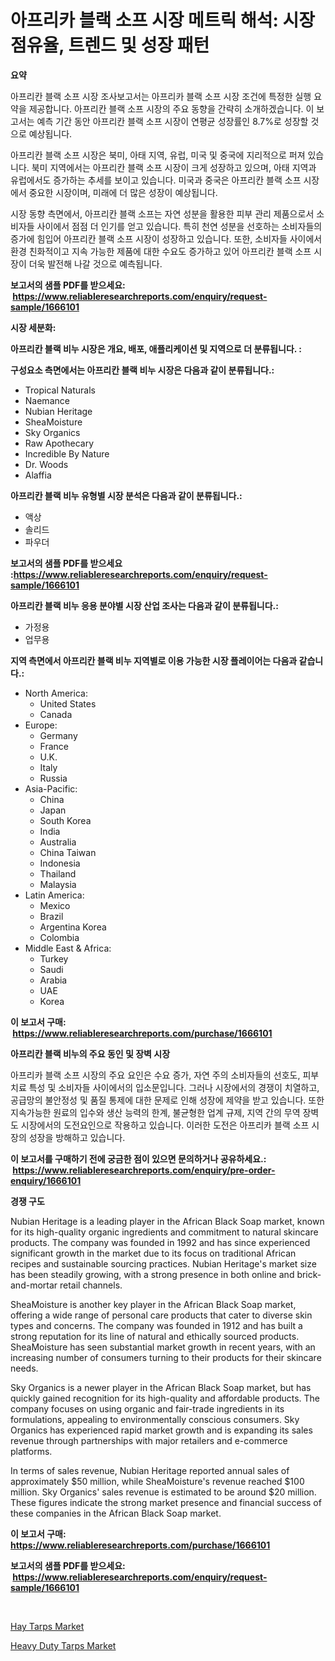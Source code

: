 <p><h1>아프리카 블랙 소프 시장 메트릭 해석: 시장 점유율, 트렌드 및 성장 패턴</h1></p><p><strong>요약</strong></p>
<p><p>아프리칸 블랙 소프 시장 조사보고서는 아프리카 블랙 소프 시장 조건에 특정한 실행 요약을 제공합니다. 아프리칸 블랙 소프 시장의 주요 동향을 간략히 소개하겠습니다. 이 보고서는 예측 기간 동안 아프리칸 블랙 소프 시장이 연평균 성장률인 8.7%로 성장할 것으로 예상됩니다.</p><p>아프리칸 블랙 소프 시장은 북미, 아태 지역, 유럽, 미국 및 중국에 지리적으로 퍼져 있습니다. 북미 지역에서는 아프리칸 블랙 소프 시장이 크게 성장하고 있으며, 아태 지역과 유럽에서도 증가하는 추세를 보이고 있습니다. 미국과 중국은 아프리칸 블랙 소프 시장에서 중요한 시장이며, 미래에 더 많은 성장이 예상됩니다.</p><p>시장 동향 측면에서, 아프리칸 블랙 소프는 자연 성분을 활용한 피부 관리 제품으로서 소비자들 사이에서 점점 더 인기를 얻고 있습니다. 특히 천연 성분을 선호하는 소비자들의 증가에 힘입어 아프리칸 블랙 소프 시장이 성장하고 있습니다. 또한, 소비자들 사이에서 환경 친화적이고 지속 가능한 제품에 대한 수요도 증가하고 있어 아프리칸 블랙 소프 시장이 더욱 발전해 나갈 것으로 예측됩니다.</p></p>
<p><strong>보고서의 샘플 PDF를 받으세요: &nbsp;<a href="https://www.reliableresearchreports.com/enquiry/request-sample/1666101">https://www.reliableresearchreports.com/enquiry/request-sample/1666101</a></strong></p>
<p><strong>시장 세분화:</strong></p>
<p><strong> 아프리칸 블랙 비누 시장은 개요, 배포, 애플리케이션 및 지역으로 더 분류됩니다. :</strong></p>
<p><strong>구성요소 측면에서는 아프리칸 블랙 비누 시장은 다음과 같이 분류됩니다.:</strong></p>
<p><ul><li>Tropical Naturals</li><li>Naemance</li><li>Nubian Heritage</li><li>SheaMoisture</li><li>Sky Organics</li><li>Raw Apothecary</li><li>Incredible By Nature</li><li>Dr. Woods</li><li>Alaffia</li></ul></p>
<p><strong> 아프리칸 블랙 비누 유형별 시장 분석은 다음과 같이 분류됩니다.:</strong></p>
<p><ul><li>액상</li><li>솔리드</li><li>파우더</li></ul></p>
<p><strong>보고서의 샘플 PDF를 받으세요 :<a href="https://www.reliableresearchreports.com/enquiry/request-sample/1666101">https://www.reliableresearchreports.com/enquiry/request-sample/1666101</a></strong></p>
<p><strong> 아프리칸 블랙 비누 응용 분야별 시장 산업 조사는 다음과 같이 분류됩니다.:</strong></p>
<p><ul><li>가정용</li><li>업무용</li></ul></p>
<p><strong>지역 측면에서 아프리칸 블랙 비누 지역별로 이용 가능한 시장 플레이어는 다음과 같습니다.:</strong></p>
<p><ul>
    <li>
        North America:
        <ul>
            <li>United States</li>
            <li>Canada</li>
        </ul>
    </li>
    <li>
        Europe:
        <ul>
            <li>Germany</li>
            <li>France</li>
            <li>U.K.</li>
            <li>Italy</li>
            <li>Russia</li>
        </ul>
    </li>
    <li>
        Asia-Pacific:
        <ul>
            <li>China</li>
            <li>Japan</li>
            <li>South Korea</li>
            <li>India</li>
            <li>Australia</li>
            <li>China Taiwan</li>
            <li>Indonesia</li>
            <li>Thailand</li>
            <li>Malaysia</li>
        </ul>
    </li>
    <li>
        Latin America:
        <ul>
            <li>Mexico</li>
            <li>Brazil</li>
            <li>Argentina Korea</li>
            <li>Colombia</li>
        </ul>
    </li>
    <li>
        Middle East & Africa:
        <ul>
            <li>Turkey</li>
            <li>Saudi</li>
            <li>Arabia</li>
            <li>UAE</li>
            <li>Korea</li>
        </ul>
    </li>
    </ul></p>
<p><strong>이 보고서 구매: &nbsp;<a href="https://www.reliableresearchreports.com/purchase/1666101">https://www.reliableresearchreports.com/purchase/1666101</a></strong></p>
<p><strong>아프리칸 블랙 비누의 주요 동인 및 장벽 시장</strong></p>
<p><p>아프리카 블랙 소프 시장의 주요 요인은 수요 증가, 자연 주의 소비자들의 선호도, 피부 치료 특성 및 소비자들 사이에서의 입소문입니다. 그러나 시장에서의 경쟁이 치열하고, 공급망의 불안정성 및 품질 통제에 대한 문제로 인해 성장에 제약을 받고 있습니다. 또한 지속가능한 원료의 입수와 생산 능력의 한계, 불균형한 업계 규제, 지역 간의 무역 장벽도 시장에서의 도전요인으로 작용하고 있습니다. 이러한 도전은 아프리카 블랙 소프 시장의 성장을 방해하고 있습니다.</p></p>
<p><strong>이 보고서를 구매하기 전에 궁금한 점이 있으면 문의하거나 공유하세요.: &nbsp;<a href="https://www.reliableresearchreports.com/enquiry/pre-order-enquiry/1666101">https://www.reliableresearchreports.com/enquiry/pre-order-enquiry/1666101</a></strong></p>
<p><strong>경쟁 구도</strong></p>
<p><p>Nubian Heritage is a leading player in the African Black Soap market, known for its high-quality organic ingredients and commitment to natural skincare products. The company was founded in 1992 and has since experienced significant growth in the market due to its focus on traditional African recipes and sustainable sourcing practices. Nubian Heritage's market size has been steadily growing, with a strong presence in both online and brick-and-mortar retail channels.</p><p>SheaMoisture is another key player in the African Black Soap market, offering a wide range of personal care products that cater to diverse skin types and concerns. The company was founded in 1912 and has built a strong reputation for its line of natural and ethically sourced products. SheaMoisture has seen substantial market growth in recent years, with an increasing number of consumers turning to their products for their skincare needs.</p><p>Sky Organics is a newer player in the African Black Soap market, but has quickly gained recognition for its high-quality and affordable products. The company focuses on using organic and fair-trade ingredients in its formulations, appealing to environmentally conscious consumers. Sky Organics has experienced rapid market growth and is expanding its sales revenue through partnerships with major retailers and e-commerce platforms.</p><p>In terms of sales revenue, Nubian Heritage reported annual sales of approximately $50 million, while SheaMoisture's revenue reached $100 million. Sky Organics' sales revenue is estimated to be around $20 million. These figures indicate the strong market presence and financial success of these companies in the African Black Soap market.</p></p>
<p><strong>이 보고서 구매: &nbsp; <a href="https://www.reliableresearchreports.com/purchase/1666101">https://www.reliableresearchreports.com/purchase/1666101</a></strong></p>
<p><strong>보고서의 샘플 PDF를 받으세요: &nbsp;<a href="https://www.reliableresearchreports.com/enquiry/request-sample/1666101">https://www.reliableresearchreports.com/enquiry/request-sample/1666101</a></strong><strong></strong></p>
<p>&nbsp;</p>
<p><p><a href="https://fuschia-pecorino-a6d.notion.site/Hay-Tarps-Market-Share-Market-New-Trends-Analysis-Report-By-Type-By-Application-By-End-use-By-R-4593ba96236f4e2aa609cb60edd2361a">Hay Tarps Market</a></p><p><a href="https://changeable-paste-463.notion.site/Heavy-Duty-Tarps-Market-Size-and-Growth-Market-Segmentation-Regional-and-Country-Breakdowns-and-M-fa49258b38e34e8595193080ec7ff2fe">Heavy Duty Tarps Market</a></p></p>